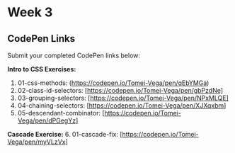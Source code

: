 
# Week 3 

## CodePen Links

Submit your completed CodePen links below:

**Intro to CSS Exercises:**

1. 01-css-methods: (https://codepen.io/Tomei-Vega/pen/qEbYMGa)
2. 02-class-id-selectors: [https://codepen.io/Tomei-Vega/pen/gbPzdNe]
3. 03-grouping-selectors: [https://codepen.io/Tomei-Vega/pen/NPxMLQE]
4. 04-chaining-selectors: [https://codepen.io/Tomei-Vega/pen/XJXqxbm]
5. 05-descendant-combinator: [https://codepen.io/Tomei-Vega/pen/dPGegYz]

**Cascade Exercise:** 6. 01-cascade-fix: [https://codepen.io/Tomei-Vega/pen/myVLzVx]
